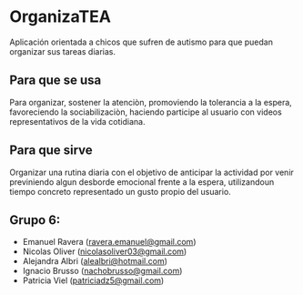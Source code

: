 OrganizaTEA
==================

Aplicación orientada a chicos que sufren de autismo para que puedan organizar sus tareas diarias.

Para que se usa
----------------

Para organizar, sostener la atenciòn, promoviendo la tolerancia a la espera, favoreciendo la sociabilizaciòn, haciendo participe al usuario con videos representativos de la vida cotidiana.

Para que sirve
----------------

Organizar una rutina diaria con el objetivo de anticipar la actividad por venir previniendo algun desborde emocional frente a la espera, utilizandoun tiempo concreto representado un gusto propio del usuario.

Grupo 6:
--------

* Emanuel Ravera (ravera.emanuel@gmail.com)
* Nicolas Oliver (nicolasoliver03@gmail.com)
* Alejandra Albri (alealbri@hotmail.com)
* Ignacio Brusso (nachobrusso@gmail.com)
* Patricia Viel (patriciadz5@gmail.com)
